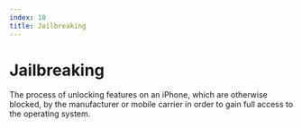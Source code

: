 ```yaml
---
index: 10
title: Jailbreaking
---
```

# Jailbreaking

The process of unlocking features on an iPhone, which are otherwise blocked, by the manufacturer or mobile carrier in order to gain full access to the operating system.
